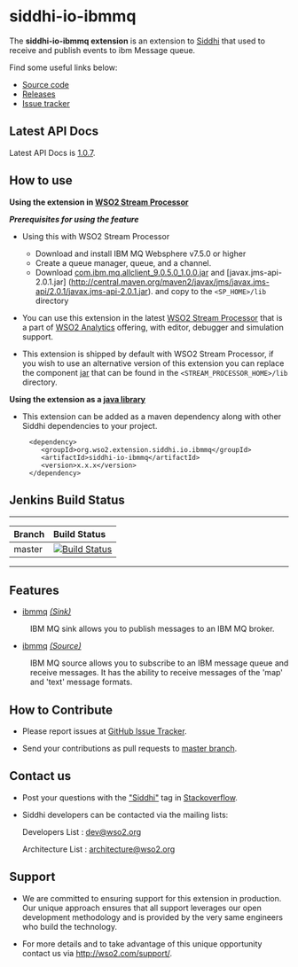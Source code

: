 siddhi-io-ibmmq
======================================

The **siddhi-io-ibmmq extension** is an extension to <a target="_blank" href="https://wso2.github.io/siddhi">Siddhi</a> that used to receive and publish events to ibm Message queue.

Find some useful links below:

* <a target="_blank" href="https://github.com/wso2-extensions/siddhi-io-ibmmq">Source code</a>
* <a target="_blank" href="https://github.com/wso2-extensions/siddhi-io-ibmmq/releases">Releases</a>
* <a target="_blank" href="https://github.com/wso2-extensions/siddhi-io-ibmmq/issues">Issue tracker</a>

## Latest API Docs 

Latest API Docs is <a target="_blank" href="https://wso2-extensions.github.io/siddhi-io-ibmmq/api/1.0.7">1.0.7</a>.

## How to use 

**Using the extension in <a target="_blank" href="https://github.com/wso2/product-sp">WSO2 Stream Processor</a>**

***Prerequisites for using the feature***

- Using this with WSO2 Stream Processor 

    - Download and install IBM MQ Websphere v7.5.0 or higher
    - Create a queue manager, queue, and a channel. 
    - Download [com.ibm.mq.allclient_9.0.5.0_1.0.0.jar](http://central.maven.org/maven2/com/ibm/mq/com.ibm.mq.allclient/9.0.5.0/com.ibm.mq.allclient-9.0.5.0.jar) and [javax.jms-api-2.0.1.jar] (http://central.maven.org/maven2/javax/jms/javax.jms-api/2.0.1/javax.jms-api-2.0.1.jar).
    and copy to the `<SP_HOME>/lib` directory
                
 
- You can use this extension in the latest <a target="_blank" href="https://github.com/wso2/product-sp/releases">WSO2 Stream Processor</a> that is a part of <a target="_blank" href="http://wso2.com/analytics?utm_source=gitanalytics&utm_campaign=gitanalytics_Jul17">WSO2 Analytics</a> offering, with editor, debugger and simulation support. 

- This extension is shipped by default with WSO2 Stream Processor, if you wish to use an alternative version of this extension you can replace the component <a target="_blank" href="https://github.com/wso2-extensions/siddhi-io-ibmmq/releases">jar</a> that can be found in the `<STREAM_PROCESSOR_HOME>/lib` directory.

**Using the extension as a <a target="_blank" href="https://wso2.github.io/siddhi/documentation/running-as-a-java-library">java library</a>**

* This extension can be added as a maven dependency along with other Siddhi dependencies to your project.

```
     <dependency>
        <groupId>org.wso2.extension.siddhi.io.ibmmq</groupId>
        <artifactId>siddhi-io-ibmmq</artifactId>
        <version>x.x.x</version>
     </dependency>
```

## Jenkins Build Status

---

|  Branch | Build Status |
| :------ |:------------ | 
| master  | [![Build Status](https://wso2.org/jenkins/job/siddhi/job/siddhi-io-ibmmq/badge/icon)](https://wso2.org/jenkins/job/siddhi/job/siddhi-io-ibmmq/) |

---

## Features

* <a target="_blank" href="https://wso2-extensions.github.io/siddhi-io-ibmmq/api/1.0.7/#ibmmq-sink">ibmmq</a> *<a target="_blank" href="https://wso2.github.io/siddhi/documentation/siddhi-4.0/#sink">(Sink)</a>*<br><div style="padding-left: 1em;"><p>IBM MQ sink allows you to publish messages to an IBM MQ broker.</p></div>
* <a target="_blank" href="https://wso2-extensions.github.io/siddhi-io-ibmmq/api/1.0.7/#ibmmq-source">ibmmq</a> *<a target="_blank" href="https://wso2.github.io/siddhi/documentation/siddhi-4.0/#source">(Source)</a>*<br><div style="padding-left: 1em;"><p>IBM MQ source allows you to subscribe to an IBM message queue and receive messages. It has the ability to receive messages of the 'map' and 'text' message formats.</p></div>

## How to Contribute
 
  * Please report issues at <a target="_blank" href="https://github.com/wso2-extensions/siddhi-io-ibmmq/issues">GitHub Issue Tracker</a>.
  
  * Send your contributions as pull requests to <a target="_blank" href="https://github.com/wso2-extensions/siddhi-io-ibmmq/tree/master">master branch</a>. 
 
## Contact us 

 * Post your questions with the <a target="_blank" href="http://stackoverflow.com/search?q=siddhi">"Siddhi"</a> tag in <a target="_blank" href="http://stackoverflow.com/search?q=siddhi">Stackoverflow</a>. 
 
 * Siddhi developers can be contacted via the mailing lists:
 
    Developers List   : [dev@wso2.org](mailto:dev@wso2.org)
    
    Architecture List : [architecture@wso2.org](mailto:architecture@wso2.org)
 
## Support 

* We are committed to ensuring support for this extension in production. Our unique approach ensures that all support leverages our open development methodology and is provided by the very same engineers who build the technology. 

* For more details and to take advantage of this unique opportunity contact us via <a target="_blank" href="http://wso2.com/support?utm_source=gitanalytics&utm_campaign=gitanalytics_Jul17">http://wso2.com/support/</a>. 
